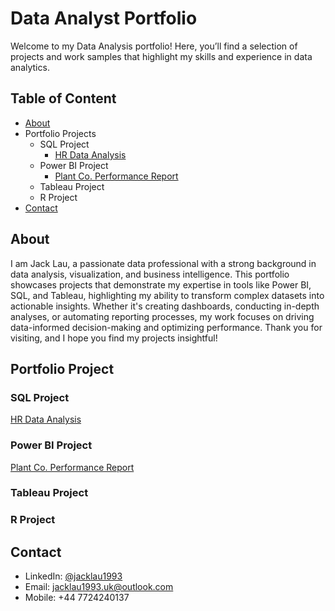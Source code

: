 # Data Analyst Portfolio
Welcome to my Data Analysis portfolio! Here, you’ll find a selection of projects and work samples that highlight my skills and experience in data analytics.

## Table of Content
- [About](#about)
- Portfolio Projects
    - SQL Project
        - [HR Data Analysis](https://github.com/jacklau1993/data-analysis-portfolio/tree/d61671fdc4569e2ffd5e18147129e795f9f43b5f/SQL%20Project/HR%20Data%20Analysis)
    - Power BI Project
        - [Plant Co. Performance Report](https://github.com/jacklau1993/data-analysis-portfolio/tree/5ca45e923d5eb30581ae81c854985dedafebede2/Power%20BI%20Project/Plant%20Co.%20Performance%20Report)
    - Tableau Project
    - R Project
- [Contact](#contact)

## About
I am Jack Lau, a passionate data professional with a strong background in data analysis, visualization, and business intelligence. This portfolio showcases projects that demonstrate my expertise in tools like Power BI, SQL, and Tableau, highlighting my ability to transform complex datasets into actionable insights. Whether it's creating dashboards, conducting in-depth analyses, or automating reporting processes, my work focuses on driving data-informed decision-making and optimizing performance. Thank you for visiting, and I hope you find my projects insightful!

## Portfolio Project
### SQL Project
[HR Data Analysis](https://github.com/jacklau1993/data-analysis-portfolio/tree/d61671fdc4569e2ffd5e18147129e795f9f43b5f/SQL%20Project/HR%20Data%20Analysis)

### Power BI Project
[Plant Co. Performance Report](https://github.com/jacklau1993/data-analysis-portfolio/tree/d61671fdc4569e2ffd5e18147129e795f9f43b5f/Power%20BI%20Project/Plant%20Co.%20Performance%20Report)

### Tableau Project

### R Project

## Contact
- LinkedIn: [@jacklau1993](https://www.linkedin.com/in/jacklau1993/)
- Email: [jacklau1993.uk@outlook.com](mailto:jacklau1993.uk@outlook.com)
- Mobile: +44 7724240137
